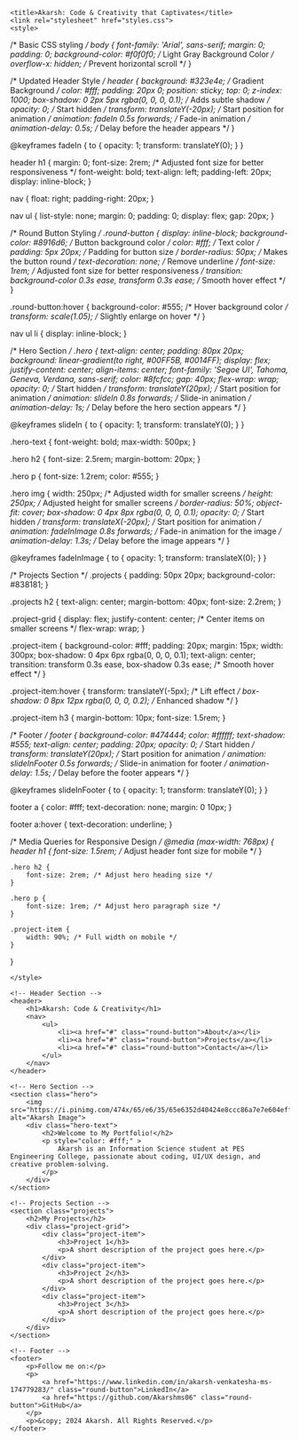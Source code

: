 <!DOCTYPE html>
<html lang="en">
<head>
    <meta charset="UTF-8">
    <meta name="viewport" content="user-scalable=no, width=device-width, initial-scale=1.0, maximum-scale=1.0, minimum-scale=1.0">

    <title>Akarsh: Code & Creativity that Captivates</title>
    <link rel="stylesheet" href="styles.css">
    <style>
  /* Basic CSS styling */
body {
    font-family: 'Arial', sans-serif;
    margin: 0;
    padding: 0;
    background-color: #f0f0f0; /* Light Gray Background Color */
    overflow-x: hidden; /* Prevent horizontal scroll */
}

/* Updated Header Style */
header {
    background: #323e4e; /* Gradient Background */
    color: #fff;
    padding: 20px 0;
    position: sticky;
    top: 0;
    z-index: 1000;
    box-shadow: 0 2px 5px rgba(0, 0, 0, 0.1); /* Adds subtle shadow */
    opacity: 0; /* Start hidden */
    transform: translateY(-20px); /* Start position for animation */
    animation: fadeIn 0.5s forwards; /* Fade-in animation */
    animation-delay: 0.5s; /* Delay before the header appears */
}

@keyframes fadeIn {
    to {
        opacity: 1;
        transform: translateY(0);
    }
}

header h1 {
    margin: 0;
    font-size: 2rem; /* Adjusted font size for better responsiveness */
    font-weight: bold;
    text-align: left;
    padding-left: 20px;
    display: inline-block;
}

nav {
    float: right;
    padding-right: 20px;
}

nav ul {
    list-style: none;
    margin: 0;
    padding: 0;
    display: flex;
    gap: 20px;
}

/* Round Button Styling */
.round-button {
    display: inline-block;
    background-color: #8916d6; /* Button background color */
    color: #fff; /* Text color */
    padding: 5px 20px; /* Padding for button size */
    border-radius: 50px; /* Makes the button round */
    text-decoration: none; /* Remove underline */
    font-size: 1rem; /* Adjusted font size for better responsiveness */
    transition: background-color 0.3s ease, transform 0.3s ease; /* Smooth hover effect */
}

.round-button:hover {
    background-color: #555; /* Hover background color */
    transform: scale(1.05); /* Slightly enlarge on hover */
}

nav ul li {
    display: inline-block;
}

/* Hero Section */
.hero {
    text-align: center;
    padding: 80px 20px;
    background: linear-gradient(to right, #00FF5B, #0014FF);
    display: flex;
    justify-content: center;
    align-items: center;
    font-family: 'Segoe UI', Tahoma, Geneva, Verdana, sans-serif;
    color: #8fcfcc;
    gap: 40px;
    flex-wrap: wrap;
    opacity: 0; /* Start hidden */
    transform: translateY(20px); /* Start position for animation */
    animation: slideIn 0.8s forwards; /* Slide-in animation */
    animation-delay: 1s; /* Delay before the hero section appears */
}

@keyframes slideIn {
    to {
        opacity: 1;
        transform: translateY(0);
    }
}

.hero-text {
    font-weight: bold;
    max-width: 500px;
}

.hero h2 {
    font-size: 2.5rem;
    margin-bottom: 20px;
}

.hero p {
    font-size: 1.2rem;
    color: #555;
}

.hero img {
    width: 250px; /* Adjusted width for smaller screens */
    height: 250px; /* Adjusted height for smaller screens */
    border-radius: 50%;
    object-fit: cover;
    box-shadow: 0 4px 8px rgba(0, 0, 0, 0.1);
    opacity: 0; /* Start hidden */
    transform: translateX(-20px); /* Start position for animation */
    animation: fadeInImage 0.8s forwards; /* Fade-in animation for the image */
    animation-delay: 1.3s; /* Delay before the image appears */
}

@keyframes fadeInImage {
    to {
        opacity: 1;
        transform: translateX(0);
    }
}

/* Projects Section */
.projects {
    padding: 50px 20px;
    background-color: #838181;
}

.projects h2 {
    text-align: center;
    margin-bottom: 40px;
    font-size: 2.2rem;
}

.project-grid {
    display: flex;
    justify-content: center; /* Center items on smaller screens */
    flex-wrap: wrap;
}

.project-item {
    background-color: #fff;
    padding: 20px;
    margin: 15px;
    width: 300px;
    box-shadow: 0 4px 6px rgba(0, 0, 0, 0.1);
    text-align: center;
    transition: transform 0.3s ease, box-shadow 0.3s ease; /* Smooth hover effect */
}

.project-item:hover {
    transform: translateY(-5px); /* Lift effect */
    box-shadow: 0 8px 12px rgba(0, 0, 0, 0.2); /* Enhanced shadow */
}

.project-item h3 {
    margin-bottom: 10px;
    font-size: 1.5rem;
}

/* Footer */
footer {
    background-color: #474444;
    color: #ffffff;
    text-shadow: #555;
    text-align: center;
    padding: 20px;
    opacity: 0; /* Start hidden */
    transform: translateY(20px); /* Start position for animation */
    animation: slideInFooter 0.5s forwards; /* Slide-in animation for footer */
    animation-delay: 1.5s; /* Delay before the footer appears */
}

@keyframes slideInFooter {
    to {
        opacity: 1;
        transform: translateY(0);
    }
}

footer a {
    color: #fff;
    text-decoration: none;
    margin: 0 10px;
}

footer a:hover {
    text-decoration: underline;
}

/* Media Queries for Responsive Design */
@media (max-width: 768px) {
    header h1 {
        font-size: 1.5rem; /* Adjust header font size for mobile */
    }

    .hero h2 {
        font-size: 2rem; /* Adjust hero heading size */
    }

    .hero p {
        font-size: 1rem; /* Adjust hero paragraph size */
    }

    .project-item {
        width: 90%; /* Full width on mobile */
    }
}

    </style>
</head>
<body>

    <!-- Header Section -->
    <header>
        <h1>Akarsh: Code & Creativity</h1>
        <nav>
            <ul>
                <li><a href="#" class="round-button">About</a></li>
                <li><a href="#" class="round-button">Projects</a></li>
                <li><a href="#" class="round-button">Contact</a></li>
            </ul>
        </nav>
    </header>

    <!-- Hero Section -->
    <section class="hero">
        <img src="https://i.pinimg.com/474x/65/e6/35/65e6352d40424e8ccc86a7e7e604effd.jpg" alt="Akarsh Image">
        <div class="hero-text">
            <h2>Welcome to My Portfolio!</h2>
            <p style="color: #fff;" >
                Akarsh is an Information Science student at PES Engineering College, passionate about coding, UI/UX design, and creative problem-solving.
            </p>
        </div>
    </section>

    <!-- Projects Section -->
    <section class="projects">
        <h2>My Projects</h2>
        <div class="project-grid">
            <div class="project-item">
                <h3>Project 1</h3>
                <p>A short description of the project goes here.</p>
            </div>
            <div class="project-item">
                <h3>Project 2</h3>
                <p>A short description of the project goes here.</p>
            </div>
            <div class="project-item">
                <h3>Project 3</h3>
                <p>A short description of the project goes here.</p>
            </div>
        </div>
    </section>

    <!-- Footer -->
    <footer>
        <p>Follow me on:</p>
        <p>
            <a href="https://www.linkedin.com/in/akarsh-venkatesha-ms-174779283/" class="round-button">LinkedIn</a>
            <a href="https://github.com/Akarshms06" class="round-button">GitHub</a>
        </p>
        <p>&copy; 2024 Akarsh. All Rights Reserved.</p>
    </footer>

</body>
</html>
